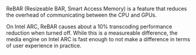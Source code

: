 ReBAR (Resizeable BAR, Smart Access Memory) is a feature that reduces the overhead of communicating between the CPU and GPUs.

On Intel ARC, ReBAR causes about a 10% transcoding performance reduction when turned off. While this is a measureable difference, the media engine on Intel ARC is fast enough to not make a difference in terms of user experience in practice.